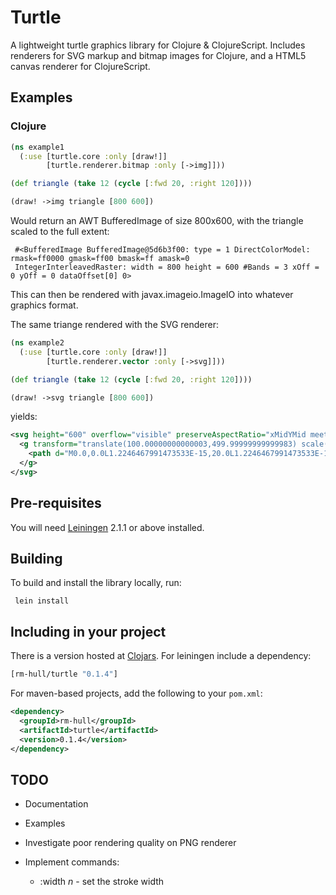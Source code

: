 Turtle
======

A lightweight turtle graphics library for Clojure &amp; ClojureScript. 
Includes renderers for SVG markup and bitmap images for Clojure, and a 
HTML5 canvas renderer for ClojureScript.

Examples
--------

### Clojure

```clojure
(ns example1
  (:use [turtle.core :only [draw!]]
        [turtle.renderer.bitmap :only [->img]]))

(def triangle (take 12 (cycle [:fwd 20, :right 120]))) 

(draw! ->img triangle [800 600])
```

Would return an AWT BufferedImage of size 800x600, with the triangle scaled 
to the full extent:

     #<BufferedImage BufferedImage@5d6b3f00: type = 1 DirectColorModel: rmask=ff0000 gmask=ff00 bmask=ff amask=0 
     IntegerInterleavedRaster: width = 800 height = 600 #Bands = 3 xOff = 0 yOff = 0 dataOffset[0] 0>

This can then be rendered with javax.imageio.ImageIO into whatever graphics format.

The same triange rendered with the SVG renderer:

```clojure
(ns example2
  (:use [turtle.core :only [draw!]]
        [turtle.renderer.vector :only [->svg]]))

(def triangle (take 12 (cycle [:fwd 20, :right 120]))) 

(draw! ->svg triangle [800 600])
```

yields:

```xml
<svg height="600" overflow="visible" preserveAspectRatio="xMidYMid meet" version="1.0" width="800" xmlns:xlink="http://www.w3.org/1999/xlink" xmlns="http://www.w3.org/2000/svg" zoomAndPan="magnify">
  <g transform="translate(100.00000000000003,499.99999999999983) scale(19.999999999999993,-19.999999999999993)">
    <path d="M0.0,0.0L1.2246467991473533E-15,20.0L1.2246467991473533E-15,20.0L17.320508075688767,9.999999999999991L17.320508075688767,9.999999999999991L-3.552713678800501E-15,-1.0658141036401503E-14L-3.552713678800501E-15,-1.0658141036401503E-14" style="fill:none;stroke-width:3;stroke:red;" />
  </g>
</svg>    
```

Pre-requisites
--------------
You will need [Leiningen][1] 2.1.1 or above installed.

Building
--------
To build and install the library locally, run:

     lein install

Including in your project
-------------------------
There is a version hosted at [Clojars][2]. For leiningen include a dependency:

```clojure
[rm-hull/turtle "0.1.4"]
```
    
For maven-based projects, add the following to your `pom.xml`:

```xml
<dependency>
  <groupId>rm-hull</groupId>
  <artifactId>turtle</artifactId>
  <version>0.1.4</version>
</dependency>
```
    
TODO
----

* Documentation

* Examples

* Investigate poor rendering quality on PNG renderer

* Implement commands: 
    - :width _n_ - set the stroke width

[1]: https://github.com/technomancy/leiningen
[2]: https://clojars.org/rm-hull/turtle
